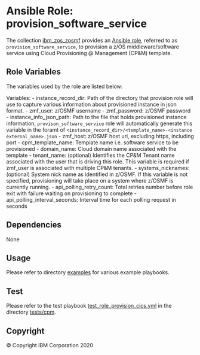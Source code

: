 # Ansible Role: provision_software_service

The collection [ibm_zos_zosmf](../../README.md) provides an [Ansible role](https://docs.ansible.com/ansible/latest/user_guide/playbooks_reuse_roles.html), referred to as `provision_software_service`, to provision a z/OS middleware/software service using Cloud Provisioning @ Management (CP&M) template.

## Role Variables

The variables used by the role are listed below:

Variables:
    - instance_record_dir: Path of the directory that provision role will use to capture various information about provisioned instance in json format.
    - zmf_user: z/OSMF username
    - zmf_password: z/OSMF password
    - instance_info_json_path: Path to the file that holds provisioned instance information, `provison_software_service` role will automatically generate this variable in the foramt of `<instance_record_dir>/<template_name>-<instance external_name>.json`
    - zmf_host: z/OSMF host uri, excluding https, including port
    - cpm_template_name: Template name i.e. software service to be provisioned
    - domain_name: Cloud domain name associated with the template
    - tenant_name: (optional) Identifies the CP&M Tenant name associated with the user that is driving this role. This variable is required if zmf_user is associated with multiple CP&M tenants.
    - systems_nicknames: (optional) System nick name as identified in z/OSMF. If this variable is not specified, provisioning will take place on a system where z/OSMF is currently running.
    - api_polling_retry_count: Total retries number before role exit with failure waiting on provisioning to complete
    - api_polling_interval_seconds: Interval time for each polling request in seconds

## Dependencies

None

## Usage

Please refer to directory [examples](../../examples/cpm/README.md) for various example playbooks.

## Test

Please refer to the test playbook [test_role_provision_cics.yml](../../tests/cpm/test_role_provision_cics.yml) in the directory [tests/cpm](../../tests/cpm/README.md).

## Copyright

© Copyright IBM Corporation 2020
